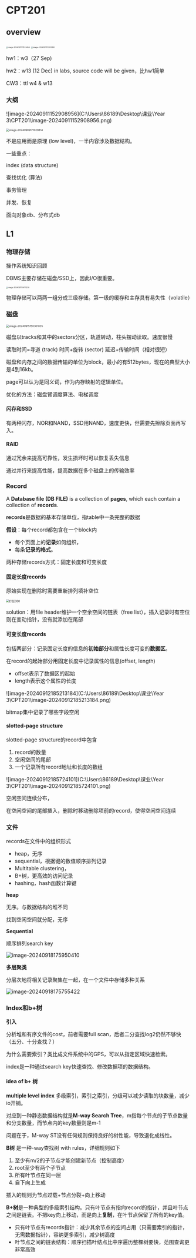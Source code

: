 # CPT201 

## overview

<img src="C:\Users\86189\Desktop\课业\Year 3\CPT201\image-20240911111533454.png" alt="image-20240911111533454" style="zoom: 33%;" />

<img src="C:\Users\86189\Desktop\课业\Year 3\CPT201\image-20240911112355916.png" alt="image-20240911112355916" style="zoom: 33%;" />

hw1：w3（27 Sep)

hw2：w13 (12 Dec) in labs,  source code will be given，比hw1简单

CW3：ttl w4 & w13 

### 大纲

![image-20240911152908956](C:\Users\86189\Desktop\课业\Year 3\CPT201\image-20240911152908956.png)

<img src="C:\Users\86189\Desktop\课业\Year 3\CPT201\image-20240909171829814.png" alt="image-20240909171829814" style="zoom:50%;" />

不是应用而是原理 (low level)，一半内容涉及数据结构。

一些重点：

index (data structure)

查找优化 (算法)

事务管理

并发、恢复 

面向对象db、分布式db

## L1

### 物理存储

操作系统知识回顾

DBMS主要存储在磁盘/SSD上，因此I/O很重要。

<img src="C:\Users\86189\Desktop\课业\Year 3\CPT201\image-20240911114711238.png" alt="image-20240911114711238" style="zoom: 33%;" />

物理存储可以两两一组分成三级存储。第一级的缓存和主存具有易失性（volatile）

### 磁盘

<img src="C:\Users\86189\Desktop\课业\Year 3\CPT201\image-20240915150301835.png" alt="image-20240915150301835" style="zoom:50%;" />

磁盘以tracks和其中的sectors分区，轨道转动，柱头摆动读取。速度很慢

读取时间=寻道 (track) 时间+旋转 (sector) 延迟+传输时间（相对很短）

磁盘和内存之间的数据传输的单位为block，最小的有512bytes，现在的典型大小是4到16kb。

page可以认为是同义词，作为内存映射的逻辑单位。

优化的方法：磁盘臂调度算法、电梯调度

#### 闪存和SSD

有两种闪存，NOR和NAND，SSD用NAND，速度更快，但需要先擦除页面再写入。

#### RAID

通过冗余来提高可靠性，发生损坏时可以恢复丢失信息

通过并行来提高性能，提高数据在多个磁盘上的传输效率

### Record

A **Database file (DB FILE)** is a collection of **pages**, which each contain a collection of **records**.

**records**是数据的基本存储单位，指table中一条完整的数据

**假设**：每个record都包含在一个block内

- 每个页面上的**记录**如何组织，
- 每条**记录的格式**。

两种存储records方式：固定长度和可变长度

#### 固定长度records

原始实现在删除时需要重新排列填补空位

<img src="https://notes.bencuan.me/cs186/Disks,%20Buffers,%20Files/Untitled%202.png" alt="打包|300" style="zoom:50%;" />

solution：用file header维护一个空余空间的链表（free list），插入记录时有空位则在变动指针，没有就添加在尾部

#### 可变长度records

包括两部分：记录固定长度的信息的**初始部分**和属性长度可变的**数据区**。

在record的起始部分用固定长度中记录属性的信息(offset, length)

- offset表示了数据区的起始
- length表示这个属性的长度

![image-20240912185213184](C:\Users\86189\Desktop\课业\Year 3\CPT201\image-20240912185213184.png)

bitmap集中记录了哪些字段空闲

#### slotted-page structure

slotted-page structure的record中包含

1. record的数量
2. 空闲空间的尾部
3. 一个记录所有record地址和长度的数组

![image-20240912185724101](C:\Users\86189\Desktop\课业\Year 3\CPT201\image-20240912185724101.png)

空闲空间连续分布，

在空闲空间的尾部插入，删除时移动删除项前的record，使得空闲空间连续

### 文件

records在文件中的组织形式

- heap，无序
- sequential，根据键的数值顺序排列记录
- Multitable clustering，
- B+树，更高效的访问记录
- hashing，hash函数计算键

**heap**

无序。与数据结构的堆不同

找到空闲空间就分配，无序

**Sequential**

顺序排列search key

![image-20240918175950410](C:\Users\86189\AppData\Roaming\Typora\typora-user-images\image-20240918175950410.png)

**多层聚类**

分层次地将相关记录聚集在一起，在一个文件中存储多种关系

![image-20240918175755422](C:\Users\86189\AppData\Roaming\Typora\typora-user-images\image-20240918175755422.png)

### Index和b+树

**引入**

分析堆和有序文件的cost，前者需要full scan，后者二分查找log2仍然不够快（五分、十分查找？）

为什么需要索引？类比成文件系统中的GPS，可以从指定区域快速检索。

index是一种通过search key快速查找、修改数据项的数据结构。

#### idea of b+ 树

**multiple level index** 多级索引，索引之索引，分级可以减少读取的块数量，减少io开销。

对应到一种静态数据结构就是**M-way Search Tree**，m指每个节点的子节点数量和分支数量，而节点内的key数量则是m-1

问题在于，M-way ST没有任何规则保持良好的树性能，导致退化成线性。

**B树** 是一种-way查找树 with rules，详细规则如下

1. 至少有m/2的子节点才能创建新节点（控制高度）
2. root至少有两个子节点
3. 所有叶节点在同一层
4. 自下向上生成

插入的规则为节点过载+节点分裂+向上移动

**B+树**是一种典型的多级索引结构。只有叶节点有指向record的指针，并且叶节点之间是链表。不把key向上移动，而是向上**复制**，在叶节点保留了所有的key值。

- 只有叶节点有records指针：减少其余节点的空间占用（只需要索引的指针，无需数据指针），容纳更多索引，减少树高度
- 叶节点之间的链表结构：顺序扫描叶结点比中序遍历整棵树要快，范围查询更非常高效
